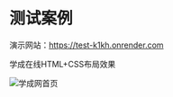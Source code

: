 # 测试案例
演示网站：https://test-k1kh.onrender.com 

学成在线HTML+CSS布局效果 

![学成网首页](https://user-images.githubusercontent.com/37967818/163118894-342d1520-d7a4-4cc0-b623-88c456b83ff6.png)

